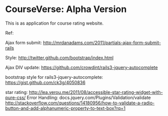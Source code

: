 # CourseVerse: Alpha Version



This is as application for course rating website.



Ref:

Ajax form submit: http://mrdanadams.com/2011/partials-ajax-form-submit-rails

Style: http://twitter.github.com/bootstrap/index.html

Ajax DIV update: https://github.com/crowdint/rails3-jquery-autocomplete

bootstrap style for rails3-jquery-autocomplete: https://gist.github.com/ck3g/4050836

star rating: http://lea.verou.me/2011/08/accessible-star-rating-widget-with-pure-css/
Error Handling:
docs.jquery.com/Plugins/Validation/validate
http://stackoverflow.com/questions/14180956/how-to-validate-a-radio-button-and-add-alphanumeric-property-to-text-box?rq=1